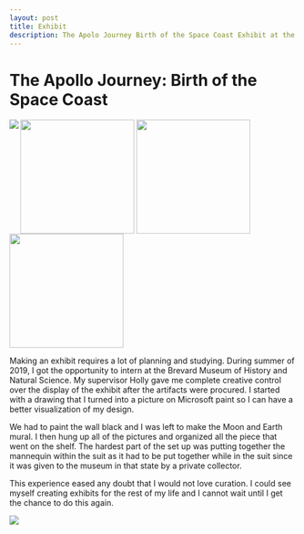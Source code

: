 ```yaml
---
layout: post
title: Exhibit
description: The Apolo Journey Birth of the Space Coast Exhibit at the Brevard Museum of History and Natural Science by Holly Baker and Emily Strickland
---
```

# The Apollo Journey: Birth of the Space Coast

<img src="/Historian/assets/images/earth from moon.png" align= "left">

<img src="/Historian/assets/images/laika.jpg" align= "center" width="200px">

<img src="/Historian/assets/images/time line moon picture.png" align= "center" width="200px">

<img src="/Historian/assets/images/timeline panel picture.png" align= "center" width="200px">

<p align="left, bottom">Making an exhibit requires a lot of planning and studying. During summer of 2019, I got the opportunity to intern at the Brevard Museum of History and Natural Science. My supervisor Holly gave me complete creative control over the display of the exhibit after the artifacts were procured. I started with a drawing that I turned into a picture on Microsoft paint so I can have a better visualization of my design. 

We had to paint the wall black and I was left to make the Moon and Earth mural. I then hung up all of the pictures and organized all the piece that went on the shelf. The hardest part of the set up was putting together the mannequin within the suit as it had to be put together while in the suit since it was given to the museum in that state by a private collector.

This experience eased any doubt that I would not love curation. I could see myself creating exhibits for the rest of my life and I cannot wait until I get the chance to do this again. </p>

<img src="/Historian/assets/images/exhibit.jpg" align= "left">